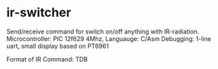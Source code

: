 ir-switcher
===========

Send/receive command for switch on/off anything with IR-radiation. 
Microcontroller: PIC 12f629 4Mhz, 
Languauge: C/Asm
Debugging: 1-line uart, small display based on PT6961 

Format of IR Command: TDB
